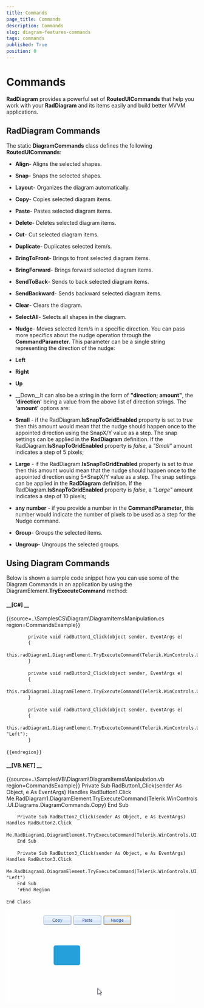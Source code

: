```yaml
---
title: Commands
page_title: Commands
description: Commands
slug: diagram-features-commands
tags: commands
published: True
position: 0
---
```


# Commands



__RadDiagram__ provides a powerful set of __RoutedUICommands__ that help you 
        work with your __RadDiagram__ and its items easily and build better MVVM applications.

## RadDiagram Commands

The static __DiagramCommands__ class defines the following __RoutedUICommands__:

* __Align__- Aligns the selected shapes.
            

* __Snap__- Snaps the selected shapes.
            

* __Layout__- Organizes the diagram automatically.
            

* __Copy__- Copies selected diagram items.
            

* __Paste__- Pastes selected diagram items.
            

* __Delete__- Deletes selected diagram items.
            

* __Cut__- Cut selected diagram items.
            

* __Duplicate__- Duplicates selected item/s.
            

* __BringToFront__- Brings to front selected diagram items.
            

* __BringForward__- Brings forward selected diagram items.
            

* __SendToBack__- Sends to back selected diagram items.
            

* __SendBackward__- Sends backward selected diagram items.
            

* __Clear__- Clears the diagram.
            

* __SelectAll__- Selects all shapes in the diagram.
            

* __Nudge__- Moves selected item/s in a specific direction. 
              You can pass more specifics about the nudge operation through the __CommandParameter__.
            This parameter can be a single string representing the direction of the nudge:

* __Left__

* __Right__

* __Up__

* __Down__It can also be a string in the form of __"direction; amount"__, the 
                  __'direction'__ being a value from the above list of direction strings. The __'amount'__  options are:
               

* __Small__ - if the RadDiagram.__IsSnapToGridEnabled__ property is set to *true*
                  then this amount would mean that the nudge should happen once to the appointed direction using the SnapX/Y value as a step. The snap settings can
                  be applied in the __RadDiagram__ definition. If the RadDiagram.__IsSnapToGridEnabled__ property is
                  *false*, a *"Small"* amount indicates a step of 5 pixels;
                

* __Large__ - if the RadDiagram.__IsSnapToGridEnabled__ property is set to *true* 
                  then this amount would mean that the nudge should happen once to the appointed direction using 5*SnapX/Y value as a step. 
                  The snap settings can be applied in the __RadDiagram__ definition. If the RadDiagram.__IsSnapToGridEnabled__ property
                  is *false*, a *"Large"* amount indicates a step of 10 pixels;
                

* __any number__ - if you provide a number in the __CommandParameter__, this number would indicate the number of
                  pixels to be used as a step for the Nudge command.
                

* __Group__- Groups the selected items.
            

* __Ungroup__- Ungroups the selected groups.
            

## Using Diagram Commands

Below is shown a sample code snippet how you can use some of the Diagram Commands in an application by using the 
          DiagramElement.__TryExecuteCommand__ method:
        

#### __[C#] __

{{source=..\SamplesCS\Diagram\DiagramItemsManipulation.cs region=CommandsExample}}
	            
	        private void radButton1_Click(object sender, EventArgs e)
	        {
	            this.radDiagram1.DiagramElement.TryExecuteCommand(Telerik.WinControls.UI.Diagrams.DiagramCommands.Copy);
	        }
	            
	        private void radButton2_Click(object sender, EventArgs e)
	        {
	            this.radDiagram1.DiagramElement.TryExecuteCommand(Telerik.WinControls.UI.Diagrams.DiagramCommands.Paste);
	        }
	
	        private void radButton3_Click(object sender, EventArgs e)
	        {
	            this.radDiagram1.DiagramElement.TryExecuteCommand(Telerik.WinControls.UI.Diagrams.DiagramCommands.Nudge, "Left");
	        }
	
	{{endregion}}



#### __[VB.NET] __

{{source=..\SamplesVB\Diagram\DiagramItemsManipulation.vb region=CommandsExample}}
	    Private Sub RadButton1_Click(sender As Object, e As EventArgs) Handles RadButton1.Click
	        Me.RadDiagram1.DiagramElement.TryExecuteCommand(Telerik.WinControls.UI.Diagrams.DiagramCommands.Copy)
	    End Sub
	
	    Private Sub RadButton2_Click(sender As Object, e As EventArgs) Handles RadButton2.Click
	        Me.RadDiagram1.DiagramElement.TryExecuteCommand(Telerik.WinControls.UI.Diagrams.DiagramCommands.Paste)
	    End Sub
	
	    Private Sub RadButton3_Click(sender As Object, e As EventArgs) Handles RadButton3.Click
	        Me.RadDiagram1.DiagramElement.TryExecuteCommand(Telerik.WinControls.UI.Diagrams.DiagramCommands.Nudge, "Left")
	    End Sub
	    '#End Region
	
	End Class

![diagram-features-commands 001](images/diagram-features-commands001.gif)
